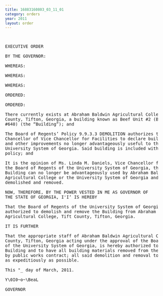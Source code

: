 ```yaml
---
title: 16883160803_03_11_01
category: orders
year: 2011
layout: order
---
```


<pre> 

EXECUTIVE ORDER

BY THE GOVERNOR:

WHEREAS:

WHEREAS:

WHEREAS:

ORDERED:

ORDERED:

There currently exists at Abraham Baldwin Agricultural College, Tift
County, Tifton, Georgia, a building known as Beef Unit #2 (Building
#640) (the “Building”); and

The Board of Regents’ Policy 9.9.3.3 DEMOLITION authorizes the
Chancellor of Vice Chancellor for Facilities to declare buildings, structures
and other improvements no longer advantageously useful to the
University System of Georgia. Said building is included within this
policy; and

It is the opinion of Ms. Linda M. Daniels, Vice Chancellor for Facilities of
the Board of Regents of the University System of Georgia, that the
Building can no longer be advantageously used by Abraham Baldwin
Agricultural College or the University System of Georgia and should be
demolished and removed.

NOW, THEREFORE, BY THE POWER VESTED IN ME AS GOVERNOR OF
THE STATE OF GEORGIA, I'I‘ IS HEREBY

That the Board of Regents of the University System of Georgia is hereby
authorized to demolish and remove the Building from Abraham Baldwin
Agricultural College, Tift County, Tifton, Georgia.

IT IS FURTHER

That the appropriate staff of Abraham Baldwin Agricultural College, Tift
County, Tifton, Georgia acting under the approval of the Board of Regents
of the University System of Georgia, is hereby authorized to demolish the
Building and to have all building materials removed from the premises
by public works contract; all said demolition and removal to be performed
as expeditiously as possible.

This "_ day of March, 2011.

Y\0I0~o~\BeaL

GOVERNOR

</pre>
